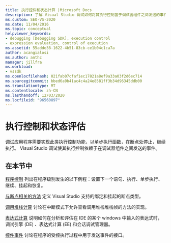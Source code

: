 ```yaml
---
title: 执行控件和状态计算 |Microsoft Docs
description: 了解 Visual Studio 调试如何将其执行控制置于调试器组件之间发送的事件上。
ms.custom: SEO-VS-2020
ms.date: 11/04/2016
ms.topic: conceptual
helpviewer_keywords:
- debugging [Debugging SDK], execution control
- expression evaluation, control of execution
ms.assetid: 55adde38-1622-4b51-83cb-ce1b04c1ca7a
author: acangialosi
ms.author: anthc
manager: jillfra
ms.workload:
- vssdk
ms.openlocfilehash: 021fab07cfaf1ec17821a8ef9a33a03f2d6ec714
ms.sourcegitcommit: bbed6a0b41ac4c4a24e8581ff3b34d96345ddb00
ms.translationtype: MT
ms.contentlocale: zh-CN
ms.lasthandoff: 12/03/2020
ms.locfileid: "96560897"
---
```

# <a name="execution-control-and-state-evaluation"></a>执行控制和状态评估
调试应用程序需要实现此类执行控制功能，以单步执行函数，在断点处停止，继续执行。 Visual Studio 调试使其执行控制依赖于在调试器组件之间发送的事件。

## <a name="in-this-section"></a>在本节中
 [程序控制](../../extensibility/debugger/program-control.md) 列出在程序级别发生的以下例程：设置下一个语句、执行、单步执行、继续、挂起和恢复。

 [与断点相关的方法](../../extensibility/debugger/breakpoint-related-methods.md) 定义 Visual Studio 支持的绑定和挂起的断点类型。

 [调用堆栈计算](../../extensibility/debugger/call-stack-evaluation.md) 讨论在中断模式下允许查看调用堆栈堆栈帧的方法的实现。

 [表达式计算](../../extensibility/debugger/expression-evaluation-visual-studio-debugging-sdk.md) 说明如何在分析和评估在 IDE 的某个 windows 中输入的表达式时，调试引擎 (DE) 、表达式计算 (EE) 和会话调试管理器。

 [控件事件](../../extensibility/debugger/control-events.md) 讨论在程序的受控执行过程中用于发送事件的接口。
